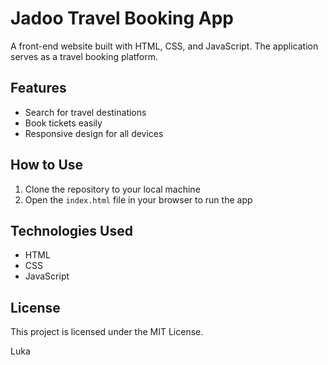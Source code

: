 # Jadoo Travel Booking App

A front-end website built with HTML, CSS, and JavaScript. The application serves as a travel booking platform.

## Features

- Search for travel destinations
- Book tickets easily
- Responsive design for all devices

## How to Use

1. Clone the repository to your local machine  
2. Open the `index.html` file in your browser to run the app

## Technologies Used

- HTML  
- CSS  
- JavaScript

## License

This project is licensed under the MIT License.

Luka